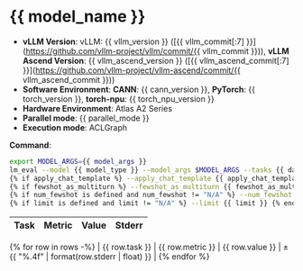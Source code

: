 # {{ model_name }}

- **vLLM Version**: vLLM: {{ vllm_version }} ([{{ vllm_commit[:7] }}](https://github.com/vllm-project/vllm/commit/{{ vllm_commit }})), **vLLM Ascend Version**: {{ vllm_ascend_version }} ([{{ vllm_ascend_commit[:7] }}](https://github.com/vllm-project/vllm-ascend/commit/{{ vllm_ascend_commit }}))  
- **Software Environment**: **CANN**: {{ cann_version }}, **PyTorch**: {{ torch_version }}, **torch-npu**: {{ torch_npu_version }}  
- **Hardware Environment**: Atlas A2 Series  
- **Parallel mode**: {{ parallel_mode }}
- **Execution mode**: ACLGraph

**Command**:  

```bash
export MODEL_ARGS={{ model_args }}
lm_eval --model {{ model_type }} --model_args $MODEL_ARGS --tasks {{ datasets }} \
{% if apply_chat_template %} --apply_chat_template {{ apply_chat_template }} {% endif %} \
{% if fewshot_as_multiturn %} --fewshot_as_multiturn {{ fewshot_as_multiturn }} {% endif %} \
{% if num_fewshot is defined and num_fewshot != "N/A" %} --num_fewshot {{ num_fewshot }} {% endif %} \
{% if limit is defined and limit != "N/A" %} --limit {{ limit }} {% endif %} --batch_size {{ batch_size}}
```

| Task                  | Metric      | Value     | Stderr |
|-----------------------|-------------|----------:|-------:|
{% for row in rows -%}
| {{ row.task }} | {{ row.metric }} | {{ row.value }} | ± {{ "%.4f" | format(row.stderr | float) }} |
{% endfor %}
